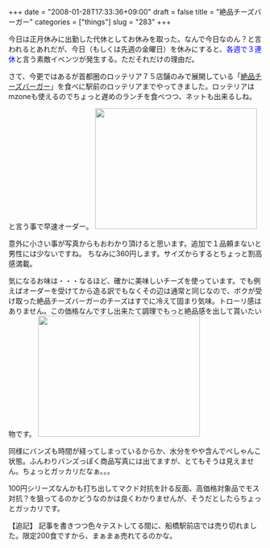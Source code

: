 +++
date = "2008-01-28T17:33:36+09:00"
draft = false
title = "絶品チーズバーガー"
categories = ["things"]
slug = "283"
+++

今日は正月休みに出勤した代休としてお休みを取った。なんで今日なのん？と言われるとあれだが、今日（もしくは先週の金曜日）を休みにすると、<font color="BLUE">各週で３連休</font>と言う素敵イベンツが発生する。ただそれだけの理由だ。

さて、今更ではあるが首都圏のロッテリア７５店舗のみで展開している「<a href="http://lotteria.jp/campaign/20071130-2/" title="http://lotteria.jp/campaign/20071130-2/">絶品チーズバーガー</a>」を食べに駅前のロッテリアまでやってきました。ロッテリアはmzoneも使えるのでちょっと遅めのランチを食べつつ、ネットも出来るしね。

と言う事で早速オーダー。
<img src="/images/2008/01/101-03521.jpg" width="321" height="240" alt="" />

意外に小さい事が写真からもおわかり頂けると思います。追加で１品頼まないと男性には少ないですね。
ちなみに360円します。サイズからするとちょっと割高感満載。

気になるお味は・・・なるほど、確かに美味しいチーズを使っています。でも例えばオーダーを受けてから造る訳でもなくその辺は通常と同じなので、ボクが受け取った絶品チーズバーガーのチーズはすでに冷えて固まり気味。トローリ感はありません。この価格なんですし出来たて調理でもっと絶品感を出して貰いたい物です。
<img src="/images/2008/01/101-03531.jpg" width="321" height="240" alt="" />

同様にバンズも時間が経ってしまっているからか、水分をやや含んでぺしゃんこ状態。ふんわりバンズっぽく商品写真には出てますが、とてもそうは見えません。ちょっとガッカリだなぁ。。。

100円シリーズなんかも打ち出してマクド対抗を計る反面、高価格対象品でモス対抗？を狙ってるのかどうなのかは良くわかりませんが、そうだとしたらちょっとガッカリです。

【追記】
記事を書きつつ色々テストしてる間に、船橋駅前店では売り切れました。限定200食ですから、まぁまぁ売れてるのかな。


